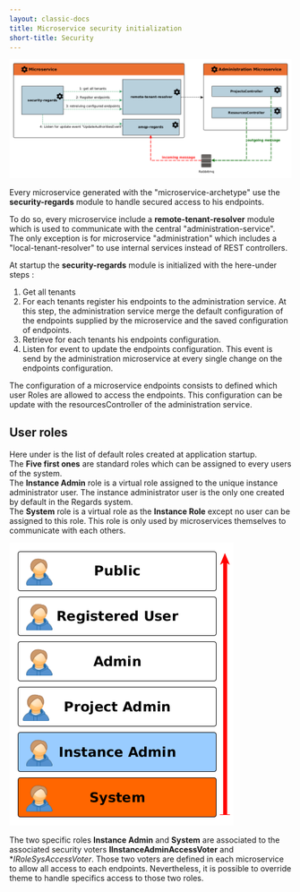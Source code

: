 ```yaml
---
layout: classic-docs
title: Microservice security initialization
short-title: Security
---
```


![](/images/security/security.png)

Every microservice generated with the "microservice-archetype" use the **security-regards** module to handle secured access to his endpoints.  

To do so, every microservice include a **remote-tenant-resolver** module which is used to communicate with the central "administration-service".  
The only exception is for microservice "administration" which includes a "local-tenant-resolver" to use internal services instead of REST controllers.

At startup the **security-regards** module is initialized with the here-under steps :
1. Get all tenants
2. For each tenants register his endpoints to the administration service. At this step, the administration service merge the default configuration of the endpoints supplied by the microservice and the saved configuration of endpoints.
3. Retrieve for each tenants his endpoints configuration.
4. Listen for event to update the endpoints configuration. This event is send by the administration microservice at every single change on the endpoints configuration.

The configuration of a microservice endpoints consists to defined which user Roles are allowed to access the endpoints. This configuration can be update with the resourcesController of the administration service.  

## User roles

Here under is the list of default roles created at application startup.  
The **Five first ones** are standard roles which can be assigned to every users of the system.  
The **Instance Admin** role is a virtual role assigned to the unique instance administrator user. The instance administrator user is the only one created by default in the Regards system.  
The **System** role is a virtual role as the **Instance Role** except no user can be assigned to this role. This role is only used by microservices themselves to communicate with each others.  

![](/images/security/roles.png)

The two specific roles **Instance Admin** and **System** are associated to the associated security voters **IInstanceAdminAccessVoter** and **IRoleSysAccessVoter*. Those two voters are defined in each microservice to allow all access to each endpoints. Nevertheless, it is possible to override theme to handle specifics access to those two roles.

